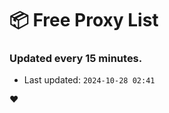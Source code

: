 # :package: Free Proxy List
### Updated every 15 minutes.

- Last updated: `2024-10-28 02:41`

:heart:

